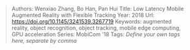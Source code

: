 > Authors: Wenxiao Zhang, Bo Han, Pan Hui
> Title: Low Latency Mobile Augmented Reality with Flexible Tracking
> Year: 2018
> Url: https://doi.org/10.1145/3241539.3267719
> Keywords: augmented reality, object recognition, object tracking, mobile edge computing, GPU acceleration
> Series: MobiCom '18
> Tags: *Define your own tags here, separate by comma*